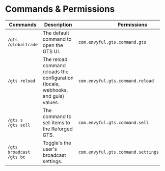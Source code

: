 # Commands & Permissions

| Commands                                                   | Description                                                                       | Permissions                                   |
| ---------------------------------------------------------- | --------------------------------------------------------------------------------- | --------------------------------------------- |
| <p><code>/gts</code><br><code>/globaltrade</code></p>      | The default command to open the GTS UI.                                           | `com.envyful.gts.command.gts`                 |
| `/gts reload`                                              | The reload command reloads the configuration (locale, webhooks, and guis) values. | `com.envyful.gts.command.reload`              |
| <p><code>/gts s</code><br><code>/gts sell</code></p>       | The command to sell items to the Reforged GTS.                                    | `com.envyful.gts.command.sell`                |
| <p><code>/gts broadcast</code><br><code>/gts bc</code></p> | Toggle's the user's broadcast settings.                                           | `com.envyful.gts.command.settings.broadcasts` |
